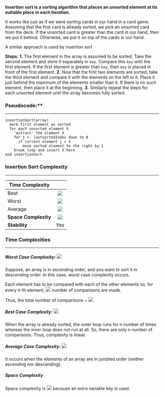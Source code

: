 **Insertion sort is a sorting algorithm that places an unsorted element at its suitable place in each iteration.**

It works like just as if we were sorting cards in our hand in a card game. Assuming that the first card is already sorted, we pick an unsorted card from the deck. If the unsorted card is greater than the card in our hand, then we put it behind. Otherwise, we put it on top of the cards in our hand.

A similar approach is used by insertion sort

**Steps**:
**1.** The first element in the array is assumed to be sorted. Take the second element and store it separately in `key`. Compare this `key` with the first element. If the first element is greater than `key`, then `key` is placed in front of the first element.
**2.** Now that the first two elements are sorted, take the third element and compare it with the elements on the left to it. Place it just behind the maximum of the elements smaller than it. If there is no such element, then place it at the beginning.
**3.** Similarly repeat the steps for each unsorted element until the array becomes fully sorted.



### Pseudocode:**
---
```
insertionSort(array)
  mark first element as sorted
  for each unsorted element X
    'extract' the element X
    for j <- lastSortedIndex down to 0
      if current element j > X
        move sorted element to the right by 1
    break loop and insert X here
end insertionSort
```
### Insertion Sort Complexity
---
| **Time Complexity**        ||
| ------------- |:-------------:
| Best      | <img src="https://render.githubusercontent.com/render/math?math=\O(\n)"> 
| Worst      | <img src="https://render.githubusercontent.com/render/math?math=\O(\n^2)"> 
| Average | <img src="https://render.githubusercontent.com/render/math?math=\O(\n^2)"> 
| **Space Complexity** | <img src="https://render.githubusercontent.com/render/math?math=\O(1)"> 
| **Stability** | Yes 

### Time Complexities
---
##### Worst Case Complexity: <img src="https://render.githubusercontent.com/render/math?math=\O(\n^2)">
Suppose, an array is in ascending order, and you want to sort it in descending order. In this case, worst case complexity occurs.

Each element has to be compared with each of the other elements so, for every n-th element, <img src="https://render.githubusercontent.com/render/math?math=n-1"> number of comparisons are made.

Thus, the total number of comparisons = <img src="https://render.githubusercontent.com/render/math?math=n*(n-1)\hspace{2mm}~\hspace{2mm}n^2">
##### Best Case Complexity: <img src="https://render.githubusercontent.com/render/math?math=\O(\n)">
When the array is already sorted, the outer loop runs for n number of times whereas the inner loop does not run at all. So, there are only n number of comparisons. Thus, complexity is linear.

##### Average Case Complexity: <img src="https://render.githubusercontent.com/render/math?math=\O(\n^2)">
It occurs when the elements of an array are in jumbled order (neither ascending nor descending).
##### Space Complexity

Space complexity is <img src="https://render.githubusercontent.com/render/math?math=\O(1)"> because an extra variable key is used.